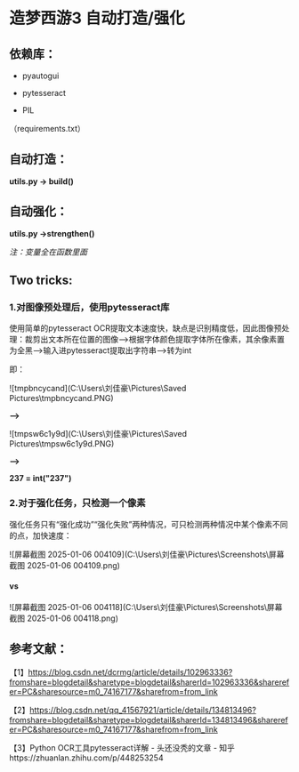 # 造梦西游3 自动打造/强化

## 依赖库：

- pyautogui

- pytesseract

- PIL

（requirements.txt）

## 自动打造：

**utils.py -> build()**

## 自动强化：

**utils.py ->strengthen()**

*注：变量全在函数里面*

## Two tricks:

### 1.对图像预处理后，使用pytesseract库

使用简单的pytesseract OCR提取文本速度快，缺点是识别精度低，因此图像预处理：裁剪出文本所在位置的图像-->根据字体颜色提取字体所在像素，其余像素置为全黑-->输入进pytesseract提取出字符串-->转为int

即：



![tmpbncycand](C:\Users\刘佳豪\Pictures\Saved Pictures\tmpbncycand.PNG)

**-->**

![tmpsw6c1y9d](C:\Users\刘佳豪\Pictures\Saved Pictures\tmpsw6c1y9d.PNG)

**-->**

**237 = int("237")**

### 2.对于强化任务，只检测一个像素

强化任务只有“强化成功”“强化失败”两种情况，可只检测两种情况中某个像素不同的点，加快速度：

![屏幕截图 2025-01-06 004109](C:\Users\刘佳豪\Pictures\Screenshots\屏幕截图 2025-01-06 004109.png)

#### vs

![屏幕截图 2025-01-06 004118](C:\Users\刘佳豪\Pictures\Screenshots\屏幕截图 2025-01-06 004118.png)



## 参考文献：

【1】https://blog.csdn.net/dcrmg/article/details/102963336?fromshare=blogdetail&sharetype=blogdetail&sharerId=102963336&sharerefer=PC&sharesource=m0_74167177&sharefrom=from_link

【2】https://blog.csdn.net/qq_41567921/article/details/134813496?fromshare=blogdetail&sharetype=blogdetail&sharerId=134813496&sharerefer=PC&sharesource=m0_74167177&sharefrom=from_link

【3】Python OCR工具pytesseract详解 - 头还没秃的文章 - 知乎https://zhuanlan.zhihu.com/p/448253254